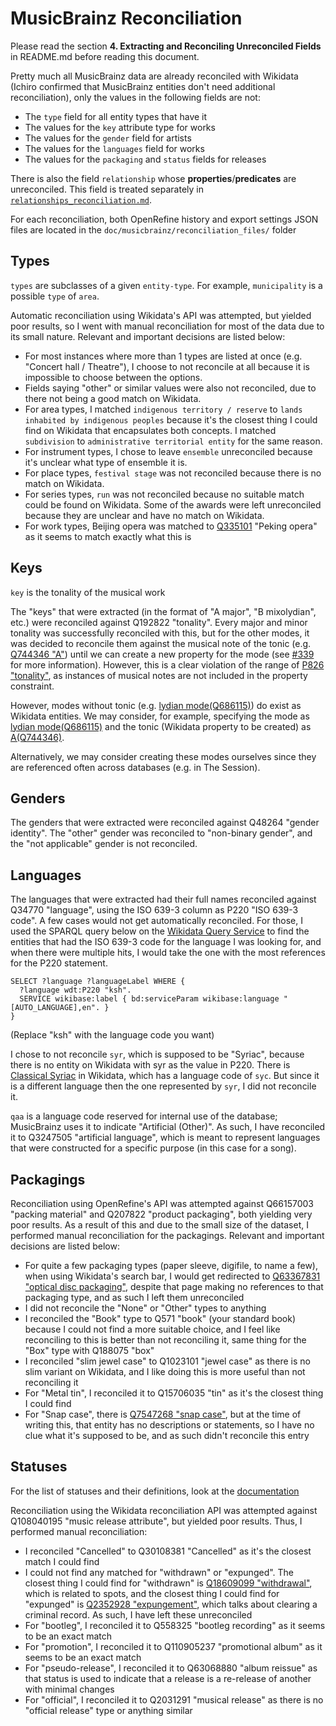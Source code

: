 # MusicBrainz Reconciliation

Please read the section **4. Extracting and Reconciling Unreconciled Fields** in README.md before reading this document.

Pretty much all MusicBrainz data are already reconciled with Wikidata (Ichiro confirmed that MusicBrainz entities don't need additional reconciliation), only the values in the following fields are not:

- The `type` field for all entity types that have it
- The values for the `key` attribute type for works
- The values for the `gender` field for artists
- The values for the `languages` field for works
- The values for the `packaging` and `status` fields for releases

There is also the field `relationship` whose **properties**/**predicates** are unreconciled. This field is treated separately in [`relationships_reconciliation.md`](./relationships_reconciliation.md).

For each reconciliation, both OpenRefine history and export settings JSON files are located in the `doc/musicbrainz/reconciliation_files/` folder

## Types

`types` are subclasses of a given `entity-type`. For example, `municipality` is a possible `type` of `area`.

Automatic reconciliation using Wikidata's API was attempted, but yielded poor results, so I went with manual reconciliation for most of the data due to its small nature. Relevant and important decisions are listed below:

- For most instances where more than 1 types are listed at once (e.g. "Concert hall / Theatre"), I choose to not reconcile at all because it is impossible to choose between the options.
- Fields saying "other" or similar values were also not reconciled, due to there not being a good match on Wikidata.
- For area types, I matched `indigenous territory / reserve` to `lands inhabited by indigenous peoples` because it's the closest thing I could find on Wikidata that encapsulates both concepts. I matched `subdivision` to `administrative territorial entity` for the same reason.
- For instrument types, I chose to leave `ensemble` unreconciled because it's unclear what type of ensemble it is.
- For place types, `festival stage` was not reconciled because there is no match on Wikidata.
- For series types, `run` was not reconciled because no suitable match could be found on Wikidata. Some of the awards were left unreconciled because they are unclear and have no match on Wikidata.
- For work types, Beijing opera was matched to [Q335101](https://www.wikidata.org/entity/Q335101) "Peking opera" as it seems to match exactly what this is

## Keys

`key` is the tonality of the musical work

The "keys" that were extracted (in the format of "A major", "B mixolydian", etc.) were reconciled against Q192822 "tonality". Every major and minor tonality was successfully reconciled with this, but for the other modes, it was decided to reconcile them against the musical note of the tonic (e.g. [Q744346 "A"](https://www.wikidata.org/wiki/Q744346)) until we can create a new property for the mode (see [#339](https://github.com/DDMAL/linkedmusic-datalake/issues/339) for more information). However, this is a clear violation of the range of [P826 "tonality"](https://www.wikidata.org/wiki/Property:P826), as instances of musical notes are not included in the property constraint.

However, modes without tonic (e.g. [lydian mode(Q686115)](https://www.wikidata.org/entity/Q686115)) do exist as Wikidata entities. We may consider, for example, specifying the mode as [lydian mode(Q686115)](https://www.wikidata.org/entity/Q686115) and the tonic (Wikidata property to be created) as [A(Q744346)](https://www.wikidata.org/wiki/Q744346).

Alternatively, we may consider creating these modes ourselves since they are referenced often across databases (e.g. in The Session).

## Genders

The genders that were extracted were reconciled against Q48264 "gender identity". The "other" gender was reconciled to "non-binary gender", and the "not applicable" gender is not reconciled.

## Languages

The languages that were extracted had their full names reconciled against Q34770 "language", using the ISO 639-3 column as P220 "ISO 639-3 code". A few cases would not get automatically reconciled. For those, I used the SPARQL query below on the [Wikidata Query Service](https://query.wikidata.org/) to find the entities that had the ISO 639-3 code for the language I was looking for, and when there were multiple hits, I would take the one with the most references for the P220 statement.

```SPARQL
SELECT ?language ?languageLabel WHERE {
  ?language wdt:P220 "ksh".
  SERVICE wikibase:label { bd:serviceParam wikibase:language "[AUTO_LANGUAGE],en". }
}
```

(Replace "ksh" with the language code you want)

I chose to not reconcile `syr`, which is supposed to be "Syriac", because there is no entity on Wikidata with syr as the value in P220. There is [Classical Syriac](https://www.wikidata.org/wiki/Q33538) in Wikidata, which has a language code of `syc`. But since it is a different language then the one represented by `syr`, I did not reconcile it.

`qaa` is a language code reserved for internal use of the database; MusicBrainz uses it to indicate "Artificial (Other)". As such, I have reconciled it to Q3247505 "artificial language", which is meant to represent languages that were constructed for a specific purpose (in this case for a song).

## Packagings

Reconciliation using OpenRefine's API was attempted against Q66157003 "packing material" and Q207822 "product packaging", both yielding very poor results. As a result of this and due to the small size of the dataset, I performed manual reconciliation for the packagings. Relevant and important decisions are listed below:

- For quite a few packaging types (paper sleeve, digifile, to name a few), when using Wikidata's search bar, I would get redirected to [Q63367831 "optical disc packaging"](https://www.wikidata.org/wiki/Q63367831), despite that page making no references to that packaging type, and as such I left them unreconciled
- I did not reconcile the "None" or "Other" types to anything
- I reconciled the "Book" type to Q571 "book" (your standard book) because I could not find a more suitable choice, and I feel like reconciling to this is better than not reconciling it, same thing for the "Box" type with Q188075 "box"
- I reconciled "slim jewel case" to Q1023101 "jewel case" as there is no slim variant on Wikidata, and I like doing this is more useful than not reconciling it
- For "Metal tin", I reconciled it to Q15706035 "tin" as it's the closest thing I could find
- For "Snap case", there is [Q7547268 "snap case"](https://www.wikidata.org/wiki/Q7547268), but at the time of writing this, that entity has no descriptions or statements, so I have no clue what it's supposed to be, and as such didn't reconcile this entry

## Statuses

For the list of statuses and their definitions, look at the [documentation](https://musicbrainz.org/doc/Release#Status)

Reconciliation using the Wikidata reconciliation API was attempted against Q108040195 "music release attribute", but yielded poor results. Thus, I performed manual reconciliation:

- I reconciled "Cancelled" to Q30108381 "Cancelled" as it's the closest match I could find
- I could not find any matched for "withdrawn" or "expunged". The closest thing I could find for "withdrawn" is [Q18609099 "withdrawal"](https://www.wikidata.org/wiki/Q18609099), which is related to spots, and the closest thing I could find for "expunged" is [Q2352928 "expungement"](https://www.wikidata.org/wiki/Q2352928), which talks about clearing a criminal record. As such, I have left these unreconciled
- For "bootleg", I reconciled it to Q558325 "bootleg recording" as it seems to be an exact match
- For "promotion", I reconciled it to Q110905237 "promotional album" as it seems to be an exact match
- For "pseudo-release", I reconciled it to Q63068880 "album reissue" as that status is used to indicate that a release is a re-release of another with minimal changes
- For "official", I reconciled it to Q2031291 "musical release" as there is no "official release" type or anything similar
